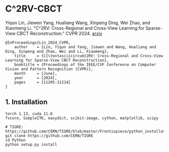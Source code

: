 # C^2RV-CBCT
Yiqun Lin, Jiewen Yang, Hualiang Wang, Xinpeng Ding, Wei Zhao, and Xiaomeng Li. "C^2RV: Cross-Regional and Cross-View Learning for Sparse-View CBCT Reconstruction." CVPR 2024. [arxiv](https://arxiv.org/abs/2406.03902)

```
@InProceedings{Lin_2024_CVPR,
    author    = {Lin, Yiqun and Yang, Jiewen and Wang, Hualiang and Ding, Xinpeng and Zhao, Wei and Li, Xiaomeng},
    title     = {C{\textasciicircum}2RV: Cross-Regional and Cross-View Learning for Sparse-View CBCT Reconstruction},
    booktitle = {Proceedings of the IEEE/CVF Conference on Computer Vision and Pattern Recognition (CVPR)},
    month     = {June},
    year      = {2024},
    pages     = {11205-11214}
}
```

## 1. Installation

```shell
torch 1.13, cuda 11.6
fvcore, SimpleITK, easydict, scikit-image, cython, matplotlib, scipy

# TIGRE: https://github.com/CERN/TIGRE/blob/master/Frontispiece/python_installation.md
git clone https://github.com/CERN/TIGRE
cd Python
python setup.py install
```
